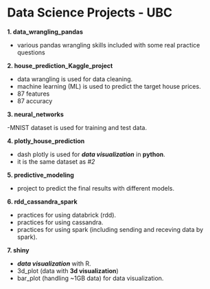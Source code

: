 # Data Science Projects - UBC

**1. data_wrangling_pandas**

- various pandas wrangling skills included with some real practice questions

**2. house_prediction_Kaggle_project**

- data wrangling is used for data cleaning.
- machine learning (ML) is used to predict the target house prices.
- 87 features
- 87 accuracy

**3. neural_networks**

-MNIST dataset is used for training and test data.

**4. plotly_house_prediction**
- dash plotly is used for ***data visualization*** in **python**.
- it is the same dataset as *#2*

**5. predictive_modeling**
- project to predict the final results with different models.

**6. rdd_cassandra_spark**
- practices for using databrick (rdd).
- practices for using cassandra.
- practices for using spark (including sending and receving data by spark).

**7. shiny**
- ***data visualization*** with R.
- 3d_plot (data with **3d visualization**)
- bar_plot (handling ~1GB data) for data visualization.
